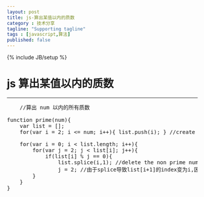 ```yaml
---
layout: post
title: js-算出某值以内的质数
category : 技术分享
tagline: "Supporting tagline"
tags : [javascript,算法]
published: false
---
```

{% include JB/setup %}
# js 算出某值以内的质数
---

<pre class="prettyprint linenums">
    //算出 num 以内的所有质数
 
function prime(num){
    var list = [];
    for(var i = 2; i <= num; i++){ list.push(i); } //create a Array
    
    for(var i = 0; i < list.length; i++){
        for(var j = 2; j < list[i]; j++){
            if(list[i] % j == 0){
                list.splice(i,1); //delete the non prime number.it will change the index of other elements
                j = 2; //由于splice导致list[i+1]的index变为i,因此把j置为2以便对list[i+1]进行重新计算
        }
    }
}
</pre>